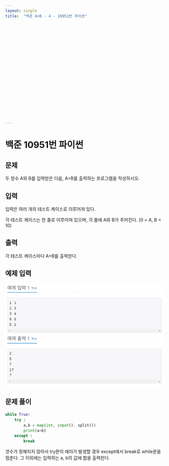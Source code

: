 ```yaml
---
layout: single
title:  "백준 A+B - 4 - 10951번 파이썬"



















---
```


# 백준 10951번 파이썬



## 문제

두 정수 A와 B를 입력받은 다음, A+B를 출력하는 프로그램을 작성하시오.

## 입력

입력은 여러 개의 테스트 케이스로 이루어져 있다.

각 테스트 케이스는 한 줄로 이루어져 있으며, 각 줄에 A와 B가 주어진다. (0 < A, B < 10)



## 출력

각 테스트 케이스마다 A+B를 출력한다.



## 예제 입력

![baekjoon10951](../images/2021-10-26-baekjoon10951/baekjoon10951.PNG)



## **문제 풀이**

```python
while True:
	try :
		a,b = map(int, input(). split())
		print(a+b)
	except :
		break
```

갯수가 정해지지 않아서 try문이 에러가 발생할 경우 except에서 break로 while문을 멈춘다. 그 이외에는 입력하는 a, b의 값에 합을 출력한다.



